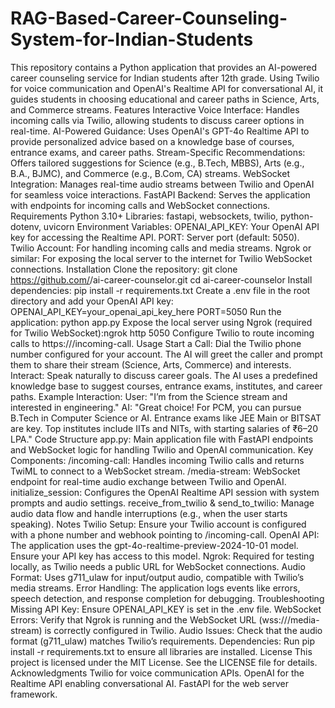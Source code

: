 # RAG-Based-Career-Counseling-System-for-Indian-Students
This repository contains a Python application that provides an AI-powered career counseling service for Indian students after 12th grade. Using Twilio for voice communication and OpenAI's Realtime API for conversational AI, it guides students in choosing educational and career paths in Science, Arts, and Commerce streams.
Features
Interactive Voice Interface: Handles incoming calls via Twilio, allowing students to discuss career options in real-time.
AI-Powered Guidance: Uses OpenAI's GPT-4o Realtime API to provide personalized advice based on a knowledge base of courses, entrance exams, and career paths.
Stream-Specific Recommendations: Offers tailored suggestions for Science (e.g., B.Tech, MBBS), Arts (e.g., B.A., BJMC), and Commerce (e.g., B.Com, CA) streams.
WebSocket Integration: Manages real-time audio streams between Twilio and OpenAI for seamless voice interactions.
FastAPI Backend: Serves the application with endpoints for incoming calls and WebSocket connections.
Requirements
Python 3.10+
Libraries: fastapi, websockets, twilio, python-dotenv, uvicorn
Environment Variables:
OPENAI_API_KEY: Your OpenAI API key for accessing the Realtime API.
PORT: Server port (default: 5050).
Twilio Account: For handling incoming calls and media streams.
Ngrok or similar: For exposing the local server to the internet for Twilio WebSocket connections.
Installation
Clone the repository:
git clone https://github.com/<your-username>/ai-career-counselor.git
cd ai-career-counselor
Install dependencies:
pip install -r requirements.txt
Create a .env file in the root directory and add your OpenAI API key:
OPENAI_API_KEY=your_openai_api_key_here
PORT=5050
Run the application:
python app.py
Expose the local server using Ngrok (required for Twilio WebSocket):ngrok http 5050
Configure Twilio to route incoming calls to https://<ngrok-url>/incoming-call.
Usage
Start a Call: Dial the Twilio phone number configured for your account. The AI will greet the caller and prompt them to share their stream (Science, Arts, Commerce) and interests.
Interact: Speak naturally to discuss career goals. The AI uses a predefined knowledge base to suggest courses, entrance exams, institutes, and career paths.
Example Interaction:
User: "I’m from the Science stream and interested in engineering."
AI: "Great choice! For PCM, you can pursue B.Tech in Computer Science or AI. Entrance exams like JEE Main or BITSAT are key. Top institutes include IITs and NITs, with starting salaries of ₹6–20 LPA."
Code Structure
app.py: Main application file with FastAPI endpoints and WebSocket logic for handling Twilio and OpenAI communication.
Key Components:
/incoming-call: Handles incoming Twilio calls and returns TwiML to connect to a WebSocket stream.
/media-stream: WebSocket endpoint for real-time audio exchange between Twilio and OpenAI.
initialize_session: Configures the OpenAI Realtime API session with system prompts and audio settings.
receive_from_twilio & send_to_twilio: Manage audio data flow and handle interruptions (e.g., when the user starts speaking).
Notes
Twilio Setup: Ensure your Twilio account is configured with a phone number and webhook pointing to /incoming-call.
OpenAI API: The application uses the gpt-4o-realtime-preview-2024-10-01 model. Ensure your API key has access to this model.
Ngrok: Required for testing locally, as Twilio needs a public URL for WebSocket connections.
Audio Format: Uses g711_ulaw for input/output audio, compatible with Twilio’s media streams.
Error Handling: The application logs events like errors, speech detection, and response completion for debugging.
Troubleshooting
Missing API Key: Ensure OPENAI_API_KEY is set in the .env file.
WebSocket Errors: Verify that Ngrok is running and the WebSocket URL (wss://<ngrok-url>/media-stream) is correctly configured in Twilio.
Audio Issues: Check that the audio format (g711_ulaw) matches Twilio’s requirements.
Dependencies: Run pip install -r requirements.txt to ensure all libraries are installed.
License
This project is licensed under the MIT License. See the LICENSE file for details.
Acknowledgments
Twilio for voice communication APIs.
OpenAI for the Realtime API enabling conversational AI.
FastAPI for the web server framework.

